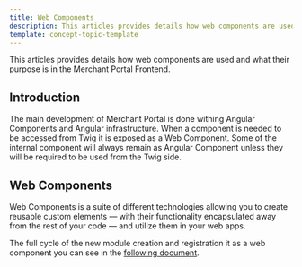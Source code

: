 ```yaml
---
title: Web Components
description: This articles provides details how web components are used and what their purpose is in the Merchant Portal Frontend.
template: concept-topic-template
---
```


This articles provides details how web components are used and what their purpose is in the Merchant Portal Frontend.

## Introduction

The main development of Merchant Portal is done withing Angular Components and Angular infrastructure. When a component is needed to be accessed from Twig it is exposed as a Web Component.
Some of the internal component will always remain as Angular Component unless they will be required to be used from the Twig side.

## Web Components

Web Components is a suite of different technologies allowing you to create reusable custom elements — with their functionality encapsulated away from the rest of your code — and utilize them in your web apps.

The full cycle of the new module creation and registration it as a web component you can see in the [following document](/docs/marketplace/dev/front-end/how-to-create-a-new-module-with-application.html).
